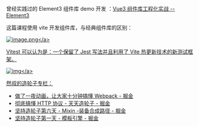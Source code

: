 曾经实践过的 Element3 组件库 demo 开发
：[Vue3 组件库工程化实战 -- Element3](https://juejin.cn/post/6930879590554402830)

这篇课程使用 vite 开发组件库，与经典组件库的区别：

<a data-fancybox title="image.png" href="https://p9-juejin.byteimg.com/tos-cn-i-k3u1fbpfcp/215fed9eb6294b0684a41c46e8b85f48~tplv-k3u1fbpfcp-watermark.image?">![image.png](https://p9-juejin.byteimg.com/tos-cn-i-k3u1fbpfcp/215fed9eb6294b0684a41c46e8b85f48~tplv-k3u1fbpfcp-watermark.image?)</a>

Vitest 可以认为是：一个保留了 Jest 写法并且利用了 Vite 热更新技术的新测试框架。

<a data-fancybox title="img" href="https://p9-juejin.byteimg.com/tos-cn-i-k3u1fbpfcp/cb4975fd19d64fc3a63a816d78244b1e~tplv-k3u1fbpfcp-zoom-in-crop-mark:3024:0:0:0.awebp?">![img](https://p9-juejin.byteimg.com/tos-cn-i-k3u1fbpfcp/cb4975fd19d64fc3a63a816d78244b1e~tplv-k3u1fbpfcp-zoom-in-crop-mark:3024:0:0:0.awebp?)</a>

然叔的造轮子专栏：

- [做了一夜动画，让大家十分钟搞懂 Webpack - 掘金](https://juejin.cn/post/6961961165656326152)
- [彻底搞懂 HTTP 协议 - 天天造轮子 - 掘金](https://juejin.cn/post/7038627294197317662)
- [坚持造轮子第六天 - Mixin -装备合成路径 - 掘金](https://juejin.cn/post/6891935359651807239)
- [坚持造轮子第一天 - 模板引擎 - 掘金](https://juejin.cn/post/6884138429181870093)
